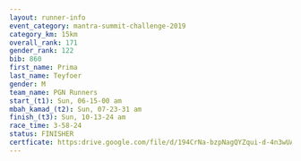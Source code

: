 ```yaml
---
layout: runner-info 
event_category: mantra-summit-challenge-2019 
category_km: 15km 
overall_rank: 171
gender_rank: 122
bib: 860
first_name: Prima
last_name: Teyfoer
gender: M
team_name: PGN Runners
start_(t1): Sun, 06-15-00 am
mbah_kamad_(t2): Sun, 07-23-31 am
finish_(t3): Sun, 10-13-24 am
race_time: 3-58-24
status: FINISHER
certficate: https:drive.google.com/file/d/194CrNa-bzpNagQYZqui-d-4n3wUAgj_X/view?usp=sharing
---
```

